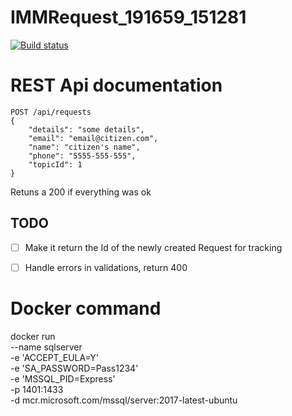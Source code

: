 # IMMRequest_191659_151281


[![Build status](https://dev.azure.com/IMMRequest/IMMRequest/_apis/build/status/IMMRequest-ASP.NET%20Core-CI)](https://dev.azure.com/IMMRequest/IMMRequest/_build/latest?definitionId=3)

# REST Api documentation
```
POST /api/requests
{
	"details": "some details",
	"email": "email@citizen.com",
	"name": "citizen's name",
	"phone": "5555-555-555",
	"topicId": 1
}
```
Retuns a 200 if everything was ok
## TODO
* [ ] Make it return the Id of the newly created Request for tracking
* [ ] Handle errors in validations, return 400




# Docker command
docker run \
--name sqlserver \
-e 'ACCEPT_EULA=Y' \
-e 'SA_PASSWORD=Pass1234' \
-e 'MSSQL_PID=Express' \
-p 1401:1433 \
-d mcr.microsoft.com/mssql/server:2017-latest-ubuntu
